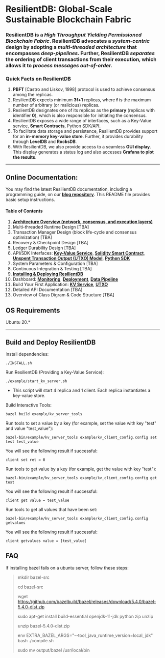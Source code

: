 # ResilientDB: Global-Scale Sustainable Blockchain Fabric

### ResilientDB is a *High Throughput Yielding Permissioned Blockchain Fabric*. ResilientDB advocates a *system-centric* design by adopting a *multi-threaded architecture* that encompasses *deep-pipelines*. Further, ResilientDB *separates* the ordering of client transactions from their execution, which allows it to *process messages out-of-order*.

### Quick Facts on ResilientDB
1. **PBFT** [Castro and Liskov, 1998] protocol is used to achieve consensus among the replicas.
2. ResilientDB expects minimum **3f+1** replicas, where **f** is the maximum number of arbitrary (or malicious) replicas.
3. ReslientDB designates one of its replicas as the **primary** (replicas with identifier **0**), which is also responsible for initiating the consensus.
4. ResilientDB exposes a wide range of interfaces, such as a Key-Value service, **Smart Contracts**, Python SDK/API.
5. To facilitate data storage and persistence, ResilientDB provides support for an **in-memory key-value store**. Further, it provides durability through  **LevelDB** and **RocksDB**.
6. With ResilientDB, we also provide access to a seamless **GUI display**. This display generates a status log and also accesses **Grafana to plot the results**. 

---


## Online Documentation:

You may find the latest ResilientDB documentation, including a programming guide, on our **[blog repository](https://blog.resilientdb.com/archive.html?tag=NexRes)**. This README file provides basic setup instructions.

#### Table of Contents
1. **[Architecture Overview (network, consensus, and execution layers)](https://blog.resilientdb.com/2022/09/27/What_Is_NexRes.html)**
2. Multi-threaded Runtime Design [TBA]
3. Transaction Manager Design (block life-cycle and consensus optimization) [TBA]
4. Recovery & Checkpoint Design [TBA]
5. Ledger Durability Design [TBA]
6. API/SDK Interfaces: **[Key-Value Service](https://blog.resilientdb.com/2022/09/28/GettingStartedNexRes.html)**, **[Solidity Smart Contract](https://blog.resilientdb.com/2023/01/15/GettingStartedSmartContract.html)**, **[Unspent Transaction Output (UTXO) Model](https://blog.resilientdb.com/2023/02/12/UtxoOnNexres.html)**, **[Python SDK](https://blog.resilientdb.com/2023/02/01/UsingPythonSDK.html)**
7. System Parameters & Configuration  [TBA]
8. Continuous Integration & Testing [TBA]
9. **[Installing & Deploying ResilientDB](https://blog.resilientdb.com/2022/09/28/GettingStartedNexRes.html)**
10. Dashboard: **[Monitoring](https://blog.resilientdb.com/2022/12/06/NexResGrafanaDashboardInstallation.html)**, **[Deployment](https://blog.resilientdb.com/2022/12/06/DeployGrafanaDashboardOnOracleCloud.html)**, **[Data Pipeline](https://blog.resilientdb.com/2022/12/12/NexResGrafanaDashboardPipeline.html)**
11. Build Your First Application: **[KV Service](https://blog.resilientdb.com/2022/09/28/StartYourApplication.html)**, **[UTXO](https://blog.resilientdb.com/2023/02/12/GettingStartedOnUtxo.html)**
12. Detailed API Documentation  [TBA]
13. Overview of Class Digram & Code Structure  [TBA]

## OS Requirements
Ubuntu 20.*

---

## Build and Deploy ResilientDB

Install dependencies:

    ./INSTALL.sh


Run ResilientDB (Providing a Key-Value Service):

    ./example/start_kv_server.sh
    
- This script will start 4 replica and 1 client. Each replica instantiates a key-value store.

Build Interactive Tools:

    bazel build example/kv_server_tools

Run tools to set a value by a key (for example, set the value with key "test" and value "test_value"):

    bazel-bin/example/kv_server_tools example/kv_client_config.config set test test_value
    
You will see the following result if successful:

    client set ret = 0

Run tools to get value by a key (for example, get the value with key "test"):

    bazel-bin/example/kv_server_tools example/kv_client_config.config get test
    
You will see the following result if successful:

    client get value = test_value

Run tools to get all values that have been set:

    bazel-bin/example/kv_server_tools example/kv_client_config.config getvalues

You will see the following result if successful:

    client getvalues value = [test_value]



## FAQ

If installing bazel fails on a ubuntu server, follow these steps:

> mkdir bazel-src
>
> cd bazel-src
>
> wget https://github.com/bazelbuild/bazel/releases/download/5.4.0/bazel-5.4.0-dist.zip
>
> sudo apt-get install build-essential openjdk-11-jdk python zip unzip
>
> unzip bazel-5.4.0-dist.zip
>
> env EXTRA_BAZEL_ARGS="--tool_java_runtime_version=local_jdk" bash ./compile.sh
>
> sudo mv output/bazel /usr/local/bin
